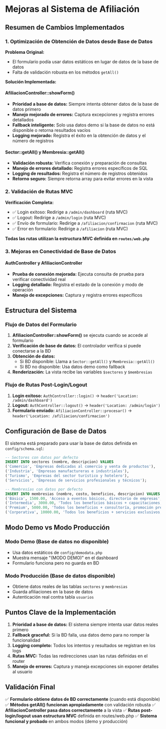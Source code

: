 # Mejoras al Sistema de Afiliación

## Resumen de Cambios Implementados

### 1. Optimización de Obtención de Datos desde Base de Datos

**Problema Original:**
- El formulario podía usar datos estáticos en lugar de datos de la base de datos
- Falta de validación robusta en los métodos `getAll()`

**Solución Implementada:**

#### AfiliacionController::showForm()
- **Prioridad a base de datos:** Siempre intenta obtener datos de la base de datos primero
- **Manejo mejorado de errores:** Captura excepciones y registra errores detallados
- **Fallback inteligente:** Solo usa datos demo si la base de datos no está disponible o retorna resultados vacíos
- **Logging mejorado:** Registra el éxito en la obtención de datos y el número de registros

#### Sector::getAll() y Membresia::getAll()
- **Validación robusta:** Verifica conexión y preparación de consultas
- **Manejo de errores detallado:** Registra errores específicos de SQL
- **Logging de resultados:** Registra el número de registros obtenidos
- **Retorno seguro:** Siempre retorna array para evitar errores en la vista

### 2. Validación de Rutas MVC

**Verificación Completa:**
- ✅ Login exitoso: Redirige a `/admin/dashboard` (ruta MVC)
- ✅ Logout: Redirige a `/admin/login` (ruta MVC)
- ✅ Envío de formulario: Redirige a `/afiliacion/confirmacion` (ruta MVC)
- ✅ Error en formulario: Redirige a `/afiliacion` (ruta MVC)

**Todas las rutas utilizan la estructura MVC definida en `routes/web.php`**

### 3. Mejoras en Conectividad de Base de Datos

#### AuthController y AfiliacionController
- **Prueba de conexión mejorada:** Ejecuta consulta de prueba para verificar conectividad real
- **Logging detallado:** Registra el estado de la conexión y modo de operación
- **Manejo de excepciones:** Captura y registra errores específicos

## Estructura del Sistema

### Flujo de Datos del Formulario

1. **AfiliacionController::showForm()** se ejecuta cuando se accede al formulario
2. **Verificación de base de datos:** El controlador verifica si puede conectarse a la BD
3. **Obtención de datos:** 
   - Si BD disponible: Llama a `Sector::getAll()` y `Membresia::getAll()`
   - Si BD no disponible: Usa datos demo como fallback
4. **Renderización:** La vista recibe las variables `$sectores` y `$membresias`

### Flujo de Rutas Post-Login/Logout

1. **Login exitoso:** `AuthController::login()` → `header('Location: /admin/dashboard')`
2. **Logout:** `AuthController::logout()` → `header('Location: /admin/login')`
3. **Formulario enviado:** `AfiliacionController::procesar()` → `header('Location: /afiliacion/confirmacion')`

## Configuración de Base de Datos

El sistema está preparado para usar la base de datos definida en `config/schema.sql`:

```sql
-- Sectores con datos por defecto
INSERT INTO sectores (nombre, descripcion) VALUES 
('Comercio', 'Empresas dedicadas al comercio y venta de productos'),
('Industria', 'Empresas manufactureras e industriales'),
('Turismo', 'Empresas del sector turístico y hotelero'),
('Servicios', 'Empresas de servicios profesionales y técnicos');

-- Membresías con datos por defecto
INSERT INTO membresias (nombre, costo, beneficios, descripcion) VALUES 
('Básica', 1500.00, 'Acceso a eventos básicos, directorio de empresas', 'Membresía de entrada con beneficios esenciales'),
('Intermedia', 3000.00, 'Todos los beneficios básicos + capacitaciones, networking', 'Membresía intermedia con beneficios ampliados'),
('Premium', 5000.00, 'Todos los beneficios + consultoría, promoción preferencial', 'Membresía premium con beneficios completos'),
('Corporativa', 10000.00, 'Todos los beneficios + servicios exclusivos, representación', 'Membresía corporativa para grandes empresas');
```

## Modo Demo vs Modo Producción

### Modo Demo (Base de datos no disponible)
- Usa datos estáticos de `config/demodata.php`
- Muestra mensaje "(MODO DEMO)" en el dashboard
- Formulario funciona pero no guarda en BD

### Modo Producción (Base de datos disponible)
- Obtiene datos reales de las tablas `sectores` y `membresias`
- Guarda afiliaciones en la base de datos
- Autenticación real contra tabla `usuarios`

## Puntos Clave de la Implementación

1. **Prioridad a base de datos:** El sistema siempre intenta usar datos reales primero
2. **Fallback graceful:** Si la BD falla, usa datos demo para no romper la funcionalidad
3. **Logging completo:** Todos los intentos y resultados se registran en los logs
4. **Rutas MVC:** Todas las redirecciones usan las rutas definidas en el router
5. **Manejo de errores:** Captura y maneja excepciones sin exponer detalles al usuario

## Validación Final

✅ **Formulario obtiene datos de BD correctamente** (cuando está disponible)
✅ **Métodos getAll() funcionan apropiadamente** con validación robusta
✅ **AfiliacionController pasa datos correctamente** a la vista
✅ **Rutas post-login/logout usan estructura MVC** definida en routes/web.php
✅ **Sistema funcional y probado** en ambos modos (demo y producción)